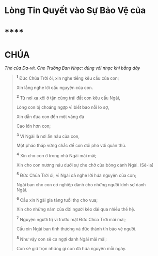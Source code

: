 # Lòng Tin Quyết vào Sự Bảo Vệ của

# \*\*\*\*

# CHÚA

_Thơ của Đa-vít. Cho Trưởng Ban Nhạc: dùng với nhạc khí bằng dây_

> <sup><b>1</b></sup> Đức Chúa Trời ôi, xin nghe tiếng kêu cầu của con;
>
> Xin lắng nghe lời cầu nguyện của con.
>
> <sup><b>2</b></sup> Từ nơi xa xôi ở tận cùng trái đất con kêu cầu Ngài,
>
> Lòng con bị choáng ngợp vì biết bao nỗi lo sợ,
>
> Xin dẫn đưa con đến một vầng đá
>
> Cao lớn hơn con;
>
> <sup><b>3</b></sup> Vì Ngài là nơi ẩn náu của con,
>
> Một pháo tháp vững chắc để con đối phó với quân thù.
>
> <sup><b>4</b></sup> Xin cho con ở trong nhà Ngài mãi mãi;
>
> Xin cho con nương náu dưới sự che chở của bóng cánh Ngài. (Sê-la)
>
> <sup><b>5</b></sup> Đức Chúa Trời ôi, vì Ngài đã nghe lời hứa nguyện của con;
>
> Ngài ban cho con cơ nghiệp dành cho những người kính sợ danh Ngài.
>
> <sup><b>6</b></sup> Cầu xin Ngài gia tăng tuổi thọ cho vua;
>
> Xin cho những năm của đời người kéo dài qua nhiều thế hệ.
>
> <sup><b>7</b></sup> Nguyện người trị vì trước mặt Đức Chúa Trời mãi mãi;
>
> Cầu xin Ngài ban tình thương và đức thành tín bảo vệ người.
>
> <sup><b>8</b></sup> Như vậy con sẽ ca ngợi danh Ngài mãi mãi;
>
> Con sẽ giữ trọn những gì con đã hứa nguyện mỗi ngày.
